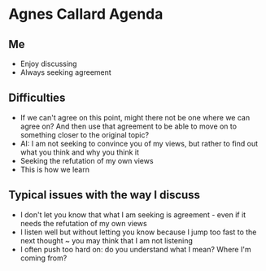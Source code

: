 # Agnes Callard Agenda

## Me

* Enjoy discussing
* Always seeking agreement

## Difficulties

* If we can't agree on this point, might there not be one where we can agree on? And then use that agreement to be able to move on to something closer to the original topic?
* AI: I am not seeking to convince you of my views, but rather to find out what you think and why you think it
* Seeking the refutation of my own views
* This is how we learn

## Typical issues with the way I discuss

* I don't let you know that what I am seeking is agreement - even if it needs the refutation of my own views
* I listen well but without letting you know because I jump too fast to the next thought ~ you may think that I am not listening
* I often push too hard on: do you understand what I mean? Where I'm coming from?